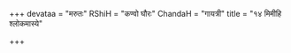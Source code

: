 +++
devataa = "मरुतः"
RShiH = "कण्वो घौरः"
ChandaH = "गायत्री"
title = "१४ मिमीहि श्लोकमास्ये"

+++
